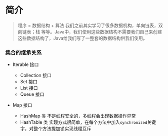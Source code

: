 # 简介
> 程序 = 数据结构 + 算法
我们之前其实学习了很多数据机构，单向链表，双向链表；栈 等等。Java中，我们使用这些数据结构不需要我们自己来创建这些数据结构了，Java给我们写了一整套的数据结构供我们使用。

### 集合的继承关系
- Iterable 接口
	- Collection 接口
	- Set 接口
	- List 接口
	- Queue 接口

- Map 接口
	- HashMap 类
	不是线程安全的，多线程会出现数据操作异常
	- HashTable 类
	实现方式很简单，在每个方法中加入`synchronized`关键字，对整个方法提加锁实现线程互斥